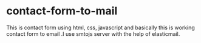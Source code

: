 # contact-form-to-mail
This is contact form using html, css, javascript and basically this is working contact form to email .I use smtojs server  with the help of elasticmail.
